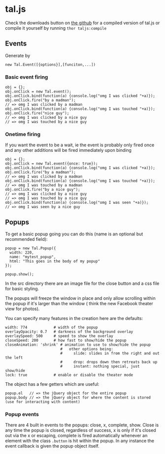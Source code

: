 # tal.js

Check the downloads button on [the github](http://github.com/talby/tal.js#download_button) for a compiled version of tal.js
or compile it yourself by running `thor taljs:compile`

## Events

Generate by

    new Tal.Event([{options}],[funciton,...])

### Basic event firing

    obj = {};
    obj.onClick = new Tal.event();
    obj.onClick.bind(function(a) {console.log("omg I was clicked "+a)});
    obj.onClick.fire("by a madman");
    // => omg I was clicked by a madman
    obj.onClick.bind(function(a) {console.log("omg I was touched "+a)});
    obj.onClick.fire("nice guy");
    // => omg I was clicked by a nice guy
    // => omg I was touched by a nice guy

### Onetime firing

If you want the event to be a wait, ie the event is probably only fired once and any other
additions will be fired immediately upon binding

    obj = {};
    obj.onClick = new Tal.event({once: true});
    obj.onClick.bind(function(a) {console.log("omg I was clicked "+a)});
    obj.onClick.fire("by a madman");
    // => omg I was clicked by a madman
    obj.onClick.bind(function(a) {console.log("omg I was touched "+a)});
    // => omg I was touched by a madman
    obj.onClick.fire("by a nice guy");
    // => omg I was clicked by a nice guy
    // => omg I was touched by a nice guy
    obj.onClick.bind(function(a) {console.log("omg I was seen "+a)});
    // => omg I was seen by a nice guy

## Popups

To get a basic popup going you can do this (name is an optional but recommended
field):

    popup = new Tal.Popup({
      width: 220,
      name: "mytest_popup",
      html: "This goes in the body of my popup"
    });
    
    popup.show();

In the src directory there are an image file for the close button and a css file for basic styling.

The popups will freeze the window in place and only allow scrolling within the popup if it's larger than the window (
think the new Facebook theater view for photos).

You can specify many features in the creation here are the defaults:

    width: 774            # width of the popup
    overlayOpacity: 0.7   # darkness of the background overlay
    overlaySpeed: 500     # speed to show the overlay
    closeSpeed: 200       # how fast to show/hide the popup
    closeAnimation: 'shrink' # animation to use to show/hide the popup
                             #   other options being: 
                             #     slide: slides in from the right and out the left
                             #     drop: drops down then retreats back up
                             #     instant: nothing special, just show/hide
    lock: true            # enable or disable the theater mode

The object has a few getters which are useful:

    popup.el   // => the jQuery object for the entire popup
    popup.body // => the jQuery object for where the content is stored (use for interacting with content)

### Popup events

There are 4 built in events to the popups: close, x, complete, show. Close is any time the popup is closed,
regardless of success, x is only if it's closed out via the x or escaping, complete is fired automatically whenever
an element with the class `.button` is hit within the popup. In any instance the event callback is given the popup
object itself.

